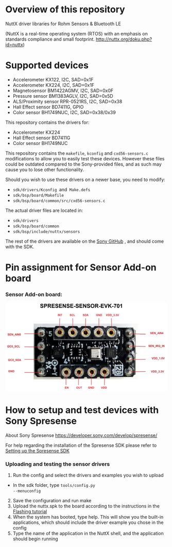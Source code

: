 # Overview of this repository
NuttX driver libraries for Rohm Sensors &amp; Bluetooth LE

(NuttX is a real-time operating system (RTOS) with an emphasis on standards compliance and small footprint.
http://nuttx.org/doku.php?id=nuttx)

# Supported devices
* Accelerometer KX122, I2C, SAD=0x1F
* Accelerometer KX224, I2C, SAD=0x1F
* Magnetosensor BM1422AGMV, I2C, SAD=0x0F
* Pressure sensor BM1383AGLV, I2C, SAD=0x5D
* ALS/Proximity sensor RPR-0521RS, I2C, SAD=0x38
* Hall Effect sensor BD7411G, GPIO
* Color sensor BH1749NUC, I2C, SAD=0x38/0x39

 This repository contains the drivers for:
* Accelerometer KX224
* Hall Effect sensor BD7411G
* Color sensor BH1749NUC

This repository contains the <code>makefile</code>, <code>kconfig</code> and <code>cxd56-sensors.c</code> modifications to allow you to easily test these devices.
However these files could be outdated compared to the Sony-provided files, and as such may cause you to lose other functionality.

Should you wish to use these drivers on a newer base, you need to modify:
* <code>sdk/drivers/Kconfig </code>and<code> Make.defs</code>
* <code>sdk/bsp/board/Makefile</code>
* <code>sdk/bsp/board/common/src/cxd56-sensors.c</code>

The actual driver files are located in:

* <code>sdk/drivers</code>
* <code>sdk/bsp/board/common</code>
* <code>sdk/bsp/include/nuttx/sensors</code>

The rest of the drivers are available on the [Sony GitHub](https://github.com/sonydevworld/spresense/tree/master/sdk/drivers) , and should come with the SDK.


# Pin assignment for Sensor Add-on board

### Sensor Add-on board:

![](images/sens_pins2.jpg)

# How to setup and test devices with Sony Spresense

About Sony Spresense
https://developer.sony.com/develop/spresense/

 For help regarding the installation of the Spresense SDK please refer to
 [Setting up the Spresense SDK](https://developer.sony.com/develop/spresense/developer-tools/get-started-using-nuttx/set-up-the-nuttx-environment "Title")
 


###  Uploading and testing the sensor drivers  ###

1. Run the config and select the drivers and examples you wish to upload 
* In the sdk folder, type <code>tools/config.py --menuconfig</code>
2. Save the configuration and run make
3. Upload the nuttx.spk to the board according to the instructions in the [Flashing tutorial](https://developer.sony.com/develop/spresense/developer-tools/get-started-using-nuttx/set-up-the-nuttx-environment#_flashing_tutorial "Title")
4. When the system has booted, type help. This will show you the built-in applications, which should include the driver example you chose in the config
5. Type the name of the application in the NuttX shell, and the application should begin running